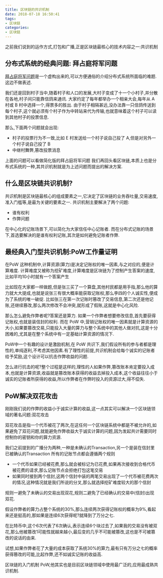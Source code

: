 ```yaml
---
title: 区块链的共识机制
date: 2018-07-18 16:50:41
tags:
- 区块链
categories:
- 区块链
---
```


之前我们说到的运作方式,打包和广播,正是区块链最核心的技术内容之一:共识机制

## 分布式系统的经典问题: 拜占庭将军问题
[拜占庭将军问题](https://baike.baidu.com/item/%E6%8B%9C%E5%8D%A0%E5%BA%AD%E5%B0%86%E5%86%9B%E9%97%AE%E9%A2%98/265656?fr=aladdin)是一个虚构出来的,可以方便通俗的介绍分布式系统所面临的难题.这边不做表述.

我们还是回到村子当中,随着村子和人口的发展,大村子变成了十一个小村子,并分散在各地,村子间只能靠信鸽来通讯.
大家约定了每年都举办一个相亲大会,每年从 A 村或 B 村中选择一个,得票多的胜出.
由于村子相隔甚远,没办法靠一只信鸽传送到每个村子,这个就必须有个村子作为中转站来代为传输,也就意味着这个村子可以读到其他村子的投票信息.
<!--more-->
那么,下面两个问题就会出现:

* 村子的投票行为不一致,比如 E 村发送给一个村子说自己投了 A,但是对另外一个村子说自己投了 B
* 中继村舞弊,篡改投票消息

上面的问题可以看做简化版的拜占庭将军问题
我们再回头看区块链,本质上也是分布式系统的一种,其共识机制就是为上述问题而提出的解决方案.

## 什么是区块链共识机制?
共识机制是区块链最核心的组成要素之一,它决定了区块链的业务吞吐量,交易速度,准入门槛等,是最为关键的要素之一.
共识机制主要解决了两个问题:

* 谁有权利
* 作弊问题

在中心化的记账场景下,可以简化为大家信任中心记账者.
而在分布式记账的场景下,首选要解决的是谁有权利记账,其次是如何避免记账者作弊.

## 最经典入门型共识机制:PoW工作量证明
在PoW 这种机制中,计算资源(算力)是决定记账权的唯一因素,与之对应的,便是计算难度.
计算难度又被称为挖矿难度,计算难度是区块链为了控制产生答案的速度,比如平均10小时就有一个答案产生

比如现在大家都一样做题,但是张三买了一个算盘,其他村民都是用手指,那么他的算力就大大提成,也就是说张三有很大概率能获取记账权,那么李四的个人诚实性,便成为了系统的唯一破绽.
比如张三在第一次记账时篡改了交易信息,第二次还是他记账,还继续篡改,那么两次修改不会冲突,就形成了假账,这就是中心化风险.

那么怎么避免作弊者呢?答案还是算力.
如果一个作弊者想要修改信息,首先要获得记账权,也就是装信封的权利.
而在 PoW 中,营销记账权的唯一因素就是计算资源的大小,如果要篡改交易,只能投入大量的算力与整个系统中的其他人做对抗,这是十分困难的,尤其是在整个系统中有一定基础计算资源的情况下.

PoW中一个有趣的设计是激励机制,在 PoW 共识下,我们假设所有的参与者都是理性的,单纯逐利,不考虑其他因素.有了理性的前提,共识机制会给每个诚实的记账者给予奖励,这个设计可以抗击作弊收益的问题.

怎么进行抗击的呢?整个过程是这样的,理性的人如果作弊,篡改账本肯定要投入成本,也就是计算资源,收益就是篡改账本获得的收益去掉投入成本,这个收益往往小于诚实的记账者所获得的收益,所以作弊者在作弊时投入的资源过大,得不偿失.

## PoW解决双花攻击
刚刚我们说的作弊的收益小于诚实计算的收益,这一点其实可以解决一个区块链领域的著名问题:双花攻击

双花攻击是指一个代币被花了两次,在这任何一个区块链系统中都是不被允许的,如果避免了双花问题,就能避免作弊收益大于诚实计算的问题,因为发起共计需要同时控制你的密钥和你的算力资源.

我们之前提到的广播分为两种,一种是未确认的Transaction,另一个是装在信封里已被确认的Transaction
所有的记账节点都会遵循两个规则

* 一个代币如果已经被花费,那么就会被标记为已花费,如果再次接收到合格代币被花费的请求,那么记账节点会拒绝打包这笔交易
* 如果同时接到两个信封,这两个信封中装的两笔交易出现了一个代币被花费两次的情况,这种情况就是我们所说的分叉,那么就选择挖矿难度较大的那个信封

规则一避免了未确认的交易出现双花,规则二避免了已经确认的交易中(信封)出现双花.

假设作弊者的算力占整个系统的30%,那么连续两次获得记账权的概率为9%,看起来还是挺高的,那如果是连续6次获得呢?就降到了万分之七.

在比特币中,这个6次代表了6次确认,表示连续6个块过去了,如果我的交易没有被双花,那么他被篡改1可能性就越来越小,最后变的几乎不可能被篡改,这也是不可被篡改的说话的由来.

试想,如果作弊者花了大量的成本获取了系统30%的算力,最有只有万分之七的概率获得篡改的可能,比起作弊,还不如诚实记账的收益高.

区块链的入门机制 PoW,他其实也是目前区块链领域中使用最广泛的,应用最成熟共识机制.

